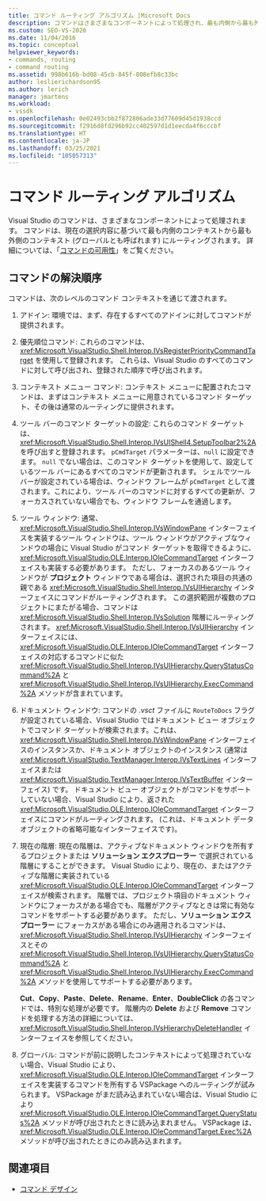 ```yaml
---
title: コマンド ルーティング アルゴリズム |Microsoft Docs
description: コマンドはさまざまなコンポーネントによって処理され、最も内側から最も外側のコンテキストにルーティングされるため、Visual Studio でのコマンドの解決順序について説明します。
ms.custom: SEO-VS-2020
ms.date: 11/04/2016
ms.topic: conceptual
helpviewer_keywords:
- commands, routing
- command routing
ms.assetid: 998b616b-bd08-45cb-845f-808efb8c33bc
author: leslierichardson95
ms.author: lerich
manager: jmartens
ms.workload:
- vssdk
ms.openlocfilehash: 0e02493cbb2f872806ade33d77609d45d1938ccd
ms.sourcegitcommit: f2916d8fd296b92cc402597d1d1eecda4f6cccbf
ms.translationtype: HT
ms.contentlocale: ja-JP
ms.lasthandoff: 03/25/2021
ms.locfileid: "105057313"
---
```

# <a name="command-routing-algorithm"></a>コマンド ルーティング アルゴリズム
Visual Studio のコマンドは、さまざまなコンポーネントによって処理されます。 コマンドは、現在の選択内容に基づいて最も内側のコンテキストから最も外側のコンテキスト (グローバルとも呼ばれます) にルーティングされます。 詳細については、「[コマンドの可用性](../../extensibility/internals/command-availability.md)」をご覧ください。

## <a name="order-of-command-resolution"></a>コマンドの解決順序
 コマンドは、次のレベルのコマンド コンテキストを通じて渡されます。

1. アドイン: 環境では、まず、存在するすべてのアドインに対してコマンドが提供されます。

2. 優先順位コマンド: これらのコマンドは、<xref:Microsoft.VisualStudio.Shell.Interop.IVsRegisterPriorityCommandTarget> を使用して登録されます。 これらは、Visual Studio のすべてのコマンドに対して呼び出され、登録された順序で呼び出されます。

3. コンテキスト メニュー コマンド: コンテキスト メニューに配置されたコマンドは、まずはコンテキスト メニューに用意されているコマンド ターゲット、その後は通常のルーティングに提供されます。

4. ツール バーのコマンド ターゲットの設定: これらのコマンド ターゲットは、<xref:Microsoft.VisualStudio.Shell.Interop.IVsUIShell4.SetupToolbar2%2A> を呼び出すと登録されます。 `pCmdTarget` パラメーターは、`null` に設定できます。 `null` でない場合は、このコマンド ターゲットを使用して、設定しているツール バーにあるすべてのコマンドが更新されます。 シェルでツール バーが設定されている場合は、ウィンドウ フレームが `pCmdTarget` として渡されます。これにより、ツール バーのコマンドに対するすべての更新が、フォーカスされていない場合でも、ウィンドウ フレームを通過します。

5. ツール ウィンドウ: 通常、<xref:Microsoft.VisualStudio.Shell.Interop.IVsWindowPane> インターフェイスを実装するツール ウィンドウは、ツール ウィンドウがアクティブなウィンドウの場合に Visual Studio がコマンド ターゲットを取得できるように、<xref:Microsoft.VisualStudio.OLE.Interop.IOleCommandTarget> インターフェイスも実装する必要があります。 ただし、フォーカスのあるツール ウィンドウが **プロジェクト** ウィンドウである場合は、選択された項目の共通の親である <xref:Microsoft.VisualStudio.Shell.Interop.IVsUIHierarchy> インターフェイスにコマンドがルーティングされます。 この選択範囲が複数のプロジェクトにまたがる場合、コマンドは <xref:Microsoft.VisualStudio.Shell.Interop.IVsSolution> 階層にルーティングされます。 <xref:Microsoft.VisualStudio.Shell.Interop.IVsUIHierarchy> インターフェイスには、<xref:Microsoft.VisualStudio.OLE.Interop.IOleCommandTarget> インターフェイスの対応するコマンドに似た <xref:Microsoft.VisualStudio.Shell.Interop.IVsUIHierarchy.QueryStatusCommand%2A> と <xref:Microsoft.VisualStudio.Shell.Interop.IVsUIHierarchy.ExecCommand%2A> メソッドが含まれています。

6. ドキュメント ウィンドウ: コマンドの *.vsct* ファイルに `RouteToDocs` フラグが設定されている場合、Visual Studio ではドキュメント ビュー オブジェクトでコマンド ターゲットが検索されます。これは、<xref:Microsoft.VisualStudio.Shell.Interop.IVsWindowPane> インターフェイスのインスタンスか、ドキュメント オブジェクトのインスタンス (通常は <xref:Microsoft.VisualStudio.TextManager.Interop.IVsTextLines> インターフェイスまたは <xref:Microsoft.VisualStudio.TextManager.Interop.IVsTextBuffer> インターフェイス) です。 ドキュメント ビュー オブジェクトがコマンドをサポートしていない場合、Visual Studio により、返された <xref:Microsoft.VisualStudio.OLE.Interop.IOleCommandTarget> インターフェイスにコマンドがルーティングされます。 (これは、ドキュメント データ オブジェクトの省略可能なインターフェイスです)。

7. 現在の階層: 現在の階層は、アクティブなドキュメント ウィンドウを所有するプロジェクトまたは **ソリューション エクスプローラー** で選択されている階層にすることができます。 Visual Studio により、現在の、またはアクティブな階層に実装されている <xref:Microsoft.VisualStudio.OLE.Interop.IOleCommandTarget> インターフェイスが検索されます。 階層では、プロジェクト項目のドキュメント ウィンドウにフォーカスがある場合でも、階層がアクティブなときは常に有効なコマンドをサポートする必要があります。 ただし、**ソリューション エクスプローラー** にフォーカスがある場合にのみ適用されるコマンドは、<xref:Microsoft.VisualStudio.Shell.Interop.IVsUIHierarchy> インターフェイスとその <xref:Microsoft.VisualStudio.Shell.Interop.IVsUIHierarchy.QueryStatusCommand%2A> と <xref:Microsoft.VisualStudio.Shell.Interop.IVsUIHierarchy.ExecCommand%2A> メソッドを使用してサポートする必要があります。

     **Cut**、**Copy**、**Paste**、**Delete**、**Rename**、**Enter**、**DoubleClick** の各コマンドでは、特別な処理が必要です。 階層内の **Delete** および **Remove** コマンドを処理する方法の詳細については、<xref:Microsoft.VisualStudio.Shell.Interop.IVsHierarchyDeleteHandler> インターフェイスを参照してください。

8. グローバル: コマンドが前に説明したコンテキストによって処理されていない場合、Visual Studio により、<xref:Microsoft.VisualStudio.OLE.Interop.IOleCommandTarget> インターフェイスを実装するコマンドを所有する VSPackage へのルーティングが試みられます。 VSPackage がまだ読み込まれていない場合は、Visual Studio により <xref:Microsoft.VisualStudio.OLE.Interop.IOleCommandTarget.QueryStatus%2A> メソッドが呼び出されたときに読み込まれません。 VSPackage は、<xref:Microsoft.VisualStudio.OLE.Interop.IOleCommandTarget.Exec%2A> メソッドが呼び出されたときにのみ読み込まれます。

## <a name="see-also"></a>関連項目
- [コマンド デザイン](../../extensibility/internals/command-design.md)
